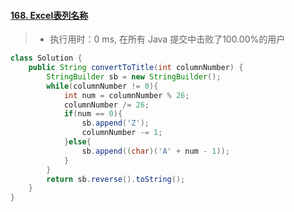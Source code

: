 #### [168. Excel表列名称](https://leetcode-cn.com/problems/excel-sheet-column-title/)

> - 执行用时：0 ms, 在所有 Java 提交中击败了100.00%的用户

```java
class Solution {
    public String convertToTitle(int columnNumber) {
        StringBuilder sb = new StringBuilder();
        while(columnNumber != 0){
            int num = columnNumber % 26;
            columnNumber /= 26;
            if(num == 0){
                sb.append('Z');
                columnNumber -= 1;
            }else{
                sb.append((char)('A' + num - 1));
            }
        }
        return sb.reverse().toString();
    }
}
```

